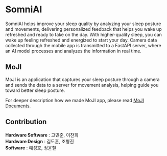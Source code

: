 # SomniAI

SomniAI helps improve your sleep quality by analyzing your sleep posture and movements, delivering personalized feedback that helps you wake up refreshed and ready to take on the day.
With higher-quality sleep, you can wake up feeling refreshed and energized to start your day.
Camera data collected through the mobile app is transmitted to a FastAPI server, where an AI model processes and analyzes the information in real time.

## MoJI
MoJI is an application that captures your sleep posture through a camera and sends the data to a server for movement analysis, helping guide you toward better sleep posture. 

For deeper description how we made MoJI app, please read [MoJI Documents](./MoJI/README.md).





## Contribution
**Hardware Software** : 고민준, 이찬희  
**Hardware Design** : 김도훈, 조형진  
**Software**  :  예성호, 정윤철